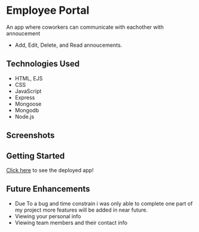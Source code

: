 # Employee Portal
An app where coworkers can communicate with eachother with annoucement
- Add, Edit, Delete, and Read annoucements.

## Technologies Used
- HTML, EJS
- CSS
- JavaScript
- Express
- Mongoose
- Mongodb
- Node.js

## Screenshots



## Getting Started

[Click here](https://employeeportal2.herokuapp.com/announcement) to see the deployed app!

## Future Enhancements
- Due To a bug and time constrain i was only able to complete one part of my project more features will be added in near future.
- Viewing your personal info
- Viewing team members and their contact info
